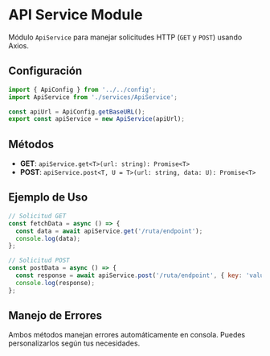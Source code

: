 # API Service Module

Módulo `ApiService` para manejar solicitudes HTTP (`GET` y `POST`) usando Axios.

## Configuración

```javascript
import { ApiConfig } from '../../config';
import ApiService from './services/ApiService';

const apiUrl = ApiConfig.getBaseURL();
export const apiService = new ApiService(apiUrl);
```

## Métodos

* **GET**: `apiService.get<T>(url: string): Promise<T>`
* **POST**: `apiService.post<T, U = T>(url: string, data: U): Promise<T>`

## Ejemplo de Uso

```javascript
// Solicitud GET
const fetchData = async () => {
  const data = await apiService.get('/ruta/endpoint');
  console.log(data);
};

// Solicitud POST
const postData = async () => {
  const response = await apiService.post('/ruta/endpoint', { key: 'value' });
  console.log(response);
};
```

## Manejo de Errores

Ambos métodos manejan errores automáticamente en consola. Puedes personalizarlos según tus necesidades.
